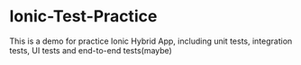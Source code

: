 # Ionic-Test-Practice
This is a demo for practice Ionic Hybrid App, including unit tests, integration tests, UI tests and end-to-end tests(maybe)
